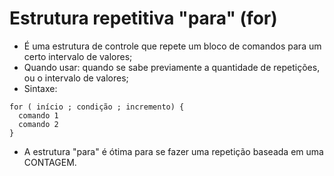 # Estrutura repetitiva "para" (for)

- É uma estrutura de controle que repete um bloco de comandos para um certo intervalo de valores;
- Quando usar: quando se sabe previamente a quantidade de repetições, ou o intervalo de valores;
- Sintaxe:

```
for ( início ; condição ; incremento) {
  comando 1
  comando 2
}
```

- A estrutura "para" é ótima para se fazer uma repetição baseada em uma CONTAGEM.
